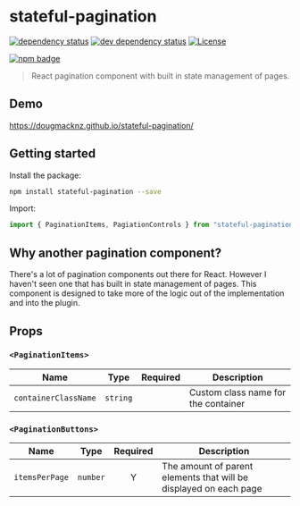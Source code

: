 # stateful-pagination

[![dependency status][deps-svg]][deps-url]
[![dev dependency status][dev-deps-svg]][dev-deps-url]
[![License][license-image]][license-url]

[![npm badge][npm-badge-png]][package-url]

[package-url]: https://npmjs.org/package/stateful-pagination
[deps-svg]: https://david-dm.org/dougmacknz/stateful-pagination.svg
[deps-url]: https://david-dm.org/dougmacknz/stateful-pagination
[dev-deps-svg]: https://david-dm.org/doug/stateful-pagination/dev-status.svg
[dev-deps-url]: https://david-dm.org/dougmacknz/stateful-pagination#info=devDependencies
[npm-badge-png]: https://nodei.co/npm/stateful-pagination.png?downloads=true&stars=true
[license-image]: http://img.shields.io/npm/l/stateful-pagination.svg
[license-url]: LICENSE

> React pagination component with built in state management of pages.

## Demo

https://dougmacknz.github.io/stateful-pagination/

## Getting started

Install the package:

```bash
npm install stateful-pagination --save
```

Import:

```jsx
import { PaginationItems, PagiationControls } from "stateful-pagination";
```

## Why another pagination component?

There's a lot of pagination components out there for React. However I haven't seen one that has built in state management of pages. This component is designed to take more of the logic out of the implementation and into the plugin.

## Props

### `<PaginationItems>`

| Name                 | Type     | Required | Description                         |
| -------------------- | -------- | :------: | ----------------------------------- |
| `containerClassName` | `string` |          | Custom class name for the container |

### `<PaginationButtons>`

| Name           | Type     | Required | Description                                                       |
| -------------- | -------- | :------: | ----------------------------------------------------------------- |
| `itemsPerPage` | `number` |    Y     | The amount of parent elements that will be displayed on each page |
